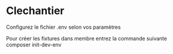 # Clechantier

Configurez le fichier .env selon vos paramètres

Pour créer les fixtures dans membre entrez la commande suivante
composer init-dev-env

